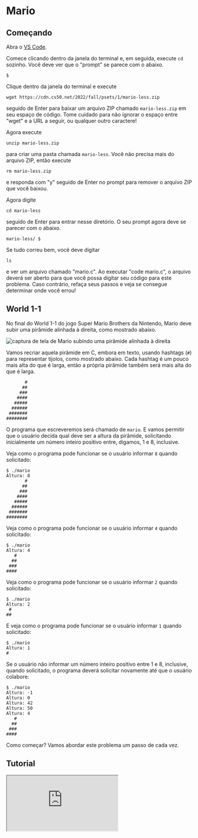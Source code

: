 # Mario

## Começando

Abra o [VS Code](https://code.cs50.io/).

Comece clicando dentro da janela do terminal e, em seguida, execute `cd` sozinho. Você deve ver que o "prompt" se parece com o abaixo.

    $

Clique dentro da janela do terminal e execute

    wget https://cdn.cs50.net/2022/fall/psets/1/mario-less.zip

seguido de Enter para baixar um arquivo ZIP chamado `mario-less.zip` em seu espaço de código. Tome cuidado para não ignorar o espaço entre "wget" e a URL a seguir, ou qualquer outro caractere!

Agora execute

    unzip mario-less.zip

para criar uma pasta chamada `mario-less`. Você não precisa mais do arquivo ZIP, então execute

    rm mario-less.zip

e responda com "y" seguido de Enter no prompt para remover o arquivo ZIP que você baixou.

Agora digite

    cd mario-less

seguido de Enter para entrar nesse diretório. O seu prompt agora deve se parecer com o abaixo.

    mario-less/ $

Se tudo correu bem, você deve digitar

    ls

e ver um arquivo chamado "mario.c". Ao executar "code mario.c", o arquivo deverá ser aberto para que você possa digitar seu código para este problema. Caso contrário, refaça seus passos e veja se consegue determinar onde você errou!

## World 1-1

No final do World 1-1 do jogo Super Mario Brothers da Nintendo, Mario deve subir uma pirâmide alinhada à direita, como mostrado abaixo.

![captura de tela de Mario subindo uma pirâmide alinhada à direita](https://cs50.harvard.edu/x/2023/psets/1/mario/less/pyramid.png)

Vamos recriar aquela pirâmide em C, embora em texto, usando hashtags (`#`) para representar tijolos, como mostrado abaixo. Cada hashtag é um pouco mais alta do que é larga, então a própria pirâmide também será mais alta do que é larga.

           #
          ##
         ###
        ####
       #####
      ######
     #######
    ########

O programa que escreveremos será chamado de `mario`. E vamos permitir que o usuário decida qual deve ser a altura da pirâmide, solicitando inicialmente um número inteiro positivo entre, digamos, 1 e 8, inclusive.

Veja como o programa pode funcionar se o usuário informar `8` quando solicitado:

    $ ./mario
    Altura: 8
           #
          ##
         ###
        ####
       #####
      ######
     #######
    ########

Veja como o programa pode funcionar se o usuário informar `4` quando solicitado:

    $ ./mario
    Altura: 4
       #
      ##
     ###
    ####

Veja como o programa pode funcionar se o usuário informar `2` quando solicitado:

    $ ./mario
    Altura: 2
     #
    ##

E veja como o programa pode funcionar se o usuário informar `1` quando solicitado:

    $ ./mario
    Altura: 1
    #

Se o usuário não informar um número inteiro positivo entre 1 e 8, inclusive, quando solicitado, o programa deverá solicitar novamente até que o usuário colabore:

    $ ./mario
    Altura: -1
    Altura: 0
    Altura: 42
    Altura: 50
    Altura: 4
       #
      ##
     ###
    ####

Como começar? Vamos abordar este problema um passo de cada vez.

## Tutorial

<div class="ratio ratio-16x9" data-video=""><iframe allow="accelerometer; autoplay; encrypted-media; gyroscope; picture-in-picture" allowfullscreen="" class="border" data-video="" src="https://www.youtube.com/embed/NAs4FIWkJ4s?modestbranding=0&amp;rel=0&amp;showinfo=0"></iframe></div>